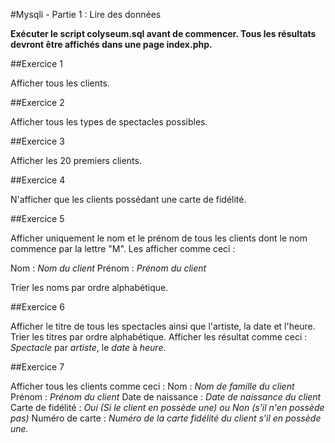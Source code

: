 #Mysqli - Partie 1 : Lire des données

**Exécuter le script colyseum.sql avant de commencer. 
Tous les résultats devront être affichés dans une page index.php.**

##Exercice 1

Afficher tous les clients.

##Exercice 2

Afficher tous les types de spectacles possibles.

##Exercice 3

Afficher les 20 premiers clients.

##Exercice 4

N'afficher que les clients possédant une carte de fidélité.

##Exercice 5

Afficher uniquement le nom et le prénom de tous les clients dont le nom commence par la lettre "M".
Les afficher comme ceci :

Nom : *Nom du client*
Prénom : *Prénom du client*

Trier les noms par ordre alphabétique.

##Exercice 6

Afficher le titre de tous les spectacles ainsi que l'artiste, la date et l'heure. Trier les titres par ordre alphabétique. Afficher les résultat comme ceci : *Spectacle* par *artiste*, le *date* à *heure*.

##Exercice 7

Afficher tous les clients comme ceci :
Nom : *Nom de famille du client*
Prénom : *Prénom du client*
Date de naissance : *Date de naissance du client*
Carte de fidélité : *Oui (Si le client en possède une) ou Non (s'il n'en possède pas)*
Numéro de carte : *Numéro de la carte fidélité du client s'il en possède une.*
